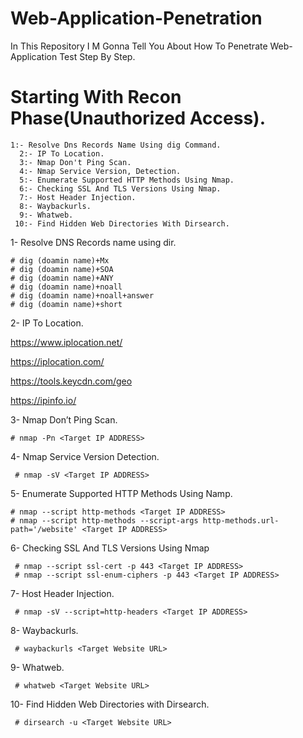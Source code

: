 # Web-Application-Penetration
In This Repository I M Gonna Tell You About How To Penetrate Web-Application Test Step By Step.
#  Starting With Recon Phase(Unauthorized Access).
    1:- Resolve Dns Records Name Using dig Command.
      2:- IP To Location.
      3:- Nmap Don't Ping Scan.
      4:- Nmap Service Version, Detection.
      5:- Enumerate Supported HTTP Methods Using Nmap.
      6:- Checking SSL And TLS Versions Using Nmap.
      7:- Host Header Injection.
      8:- Waybackurls.
      9:- Whatweb.
     10:- Find Hidden Web Directories With Dirsearch.

 1- Resolve DNS Records name using dir.
                                                                                                                                                                   
    # dig (doamin name)+Mx
    # dig (doamin name)+SOA
    # dig (doamin name)+ANY
    # dig (doamin name)+noall 
    # dig (doamin name)+noall+answer
    # dig (doamin name)+short
                           
 2- IP To Location.

   https://www.iplocation.net/
    
   https://iplocation.com/
    
   https://tools.keycdn.com/geo
    
   https://ipinfo.io/
    

 3- Nmap Don’t Ping Scan.

    # nmap -Pn <Target IP ADDRESS>

 4- Nmap Service Version Detection.

     # nmap -sV <Target IP ADDRESS>
     
 5- Enumerate Supported HTTP Methods Using Namp.
    
    # nmap --script http-methods <Target IP ADDRESS> 
    # nmap --script http-methods --script-args http-methods.url-path='/website' <Target IP ADDRESS>
       
 6- Checking SSL And TLS Versions Using Nmap

     # nmap --script ssl-cert -p 443 <Target IP ADDRESS>
     # nmap --script ssl-enum-ciphers -p 443 <Target IP ADDRESS>
     

 7- Host Header Injection.
 
     # nmap -sV --script=http-headers <Target IP ADDRESS>
    
 8- Waybackurls.

     # waybackurls <Target Website URL>

 9- Whatweb.

     # whatweb <Target Website URL>

 10- Find Hidden Web Directories with Dirsearch.
        
     # dirsearch -u <Target Website URL>
        
     
